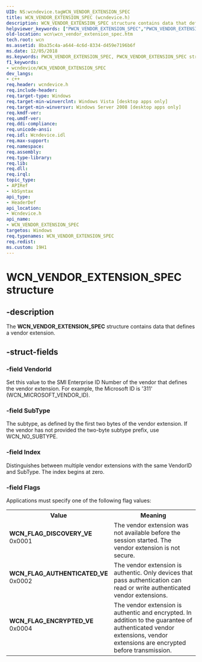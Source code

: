 ```yaml
---
UID: NS:wcndevice.tagWCN_VENDOR_EXTENSION_SPEC
title: WCN_VENDOR_EXTENSION_SPEC (wcndevice.h)
description: WCN_VENDOR_EXTENSION_SPEC structure contains data that defines a vendor extension.helpviewer_keywords: ["PWCN_VENDOR_EXTENSION_SPEC","PWCN_VENDOR_EXTENSION_SPEC structure pointer [Windows Connect Now]","WCN_FLAG_AUTHENTICATED_VE","WCN_FLAG_DISCOVERY_VE","WCN_FLAG_ENCRYPTED_VE","WCN_VENDOR_EXTENSION_SPEC","WCN_VENDOR_EXTENSION_SPEC structure [Windows Connect Now]","wcn.wcn_vendor_extension_spec","wcndevice/PWCN_VENDOR_EXTENSION_SPEC","wcndevice/WCN_VENDOR_EXTENSION_SPEC"]
old-location: wcn\wcn_vendor_extension_spec.htm
tech.root: wcn
ms.assetid: 8ba35c4a-a644-4c6d-8334-d459e7196b6f
ms.date: 12/05/2018
ms.keywords: PWCN_VENDOR_EXTENSION_SPEC, PWCN_VENDOR_EXTENSION_SPEC structure pointer [Windows Connect Now], WCN_FLAG_AUTHENTICATED_VE, WCN_FLAG_DISCOVERY_VE, WCN_FLAG_ENCRYPTED_VE, WCN_VENDOR_EXTENSION_SPEC, WCN_VENDOR_EXTENSION_SPEC structure [Windows Connect Now], wcn.wcn_vendor_extension_spec, wcndevice/PWCN_VENDOR_EXTENSION_SPEC, wcndevice/WCN_VENDOR_EXTENSION_SPEC
f1_keywords:
- wcndevice/WCN_VENDOR_EXTENSION_SPEC
dev_langs:
- c++
req.header: wcndevice.h
req.include-header: 
req.target-type: Windows
req.target-min-winverclnt: Windows Vista [desktop apps only]
req.target-min-winversvr: Windows Server 2008 [desktop apps only]
req.kmdf-ver: 
req.umdf-ver: 
req.ddi-compliance: 
req.unicode-ansi: 
req.idl: Wcndevice.idl
req.max-support: 
req.namespace: 
req.assembly: 
req.type-library: 
req.lib: 
req.dll: 
req.irql: 
topic_type:
- APIRef
- kbSyntax
api_type:
- HeaderDef
api_location:
- Wcndevice.h
api_name:
- WCN_VENDOR_EXTENSION_SPEC
targetos: Windows
req.typenames: WCN_VENDOR_EXTENSION_SPEC
req.redist: 
ms.custom: 19H1
---
```


# WCN_VENDOR_EXTENSION_SPEC structure


## -description


The <b>WCN_VENDOR_EXTENSION_SPEC</b> structure contains data that defines a vendor extension. 


## -struct-fields




### -field VendorId

Set this value to the SMI Enterprise ID Number of the vendor that defines the vendor extension. For example, the Microsoft ID is '311' (WCN_MICROSOFT_VENDOR_ID).


### -field SubType

The subtype, as defined by the first two bytes of the vendor extension. If the vendor has  not provided the two-byte subtype prefix, use WCN_NO_SUBTYPE. 


### -field Index

Distinguishes between multiple vendor extensions with the same VendorID and SubType. The index begins at zero.


### -field Flags

Applications must specify one of the following flag values:

<table>
<tr>
<th>Value</th>
<th>Meaning</th>
</tr>
<tr>
<td width="40%"><a id="WCN_FLAG_DISCOVERY_VE"></a><a id="wcn_flag_discovery_ve"></a><dl>
<dt><b>WCN_FLAG_DISCOVERY_VE</b></dt>
<dt>0x0001</dt>
</dl>
</td>
<td width="60%">
The vendor extension was not available  before the session started. The vendor extension is not secure.

</td>
</tr>
<tr>
<td width="40%"><a id="WCN_FLAG_AUTHENTICATED_VE"></a><a id="wcn_flag_authenticated_ve"></a><dl>
<dt><b>WCN_FLAG_AUTHENTICATED_VE</b></dt>
<dt>0x0002</dt>
</dl>
</td>
<td width="60%">
The vendor extension is authentic. Only devices that pass authentication can read or write authenticated vendor extensions.

</td>
</tr>
<tr>
<td width="40%"><a id="WCN_FLAG_ENCRYPTED_VE"></a><a id="wcn_flag_encrypted_ve"></a><dl>
<dt><b>WCN_FLAG_ENCRYPTED_VE</b></dt>
<dt>0x0004</dt>
</dl>
</td>
<td width="60%">
The vendor extension is authentic and encrypted. In addition to the guarantee of authenticated vendor extensions, vendor extensions are encrypted before transmission.

</td>
</tr>
</table>
 

